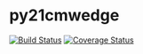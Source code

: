 # py21cmwedge

[![Build Status](https://travis-ci.org/mkolopanis/py21cmwedge.svg?branch=master)](https://travis-ci.org/mkolopanis/py21cmwedge)
[![Coverage Status](https://coveralls.io/repos/github/mkolopanis/py21cmwedge/badge.svg?branch=master)](https://coveralls.io/github/mkolopanis/py21cmwedge?branch=master)
